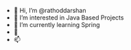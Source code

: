 - 👋 Hi, I’m @rathoddarshan
- 👀 I’m interested in Java Based Projects
- 🌱 I’m currently learning Spring
- 💞
- 📫

<!---
rathoddarshan/rathoddarshan is a ✨ special ✨ repository because its `README.md` (this file) appears on your GitHub profile.
You can click the Preview link to take a look at your changes.
--->
